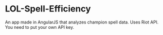# LOL-Spell-Efficiency
An app made in AngularJS that analyzes champion spell data.
Uses Riot API.
You need to put your own API key.

